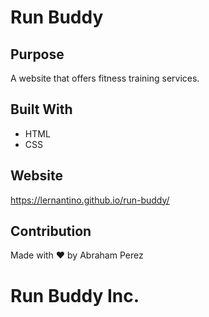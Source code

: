 # Run Buddy

## Purpose
A website that offers fitness training services.

## Built With
* HTML
* CSS

## Website
https://lernantino.github.io/run-buddy/

## Contribution
Made with ❤️ by Abraham Perez

# Run Buddy Inc.
